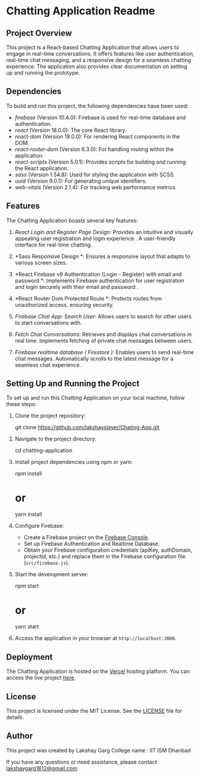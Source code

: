
# Chatting Application Readme

## Project Overview

This project is a React-based Chatting Application that allows users to engage in real-time conversations. It offers features like user authentication, real-time chat messaging, and a responsive design for a seamless chatting experience. The application also provides clear documentation on setting up and running the prototype.

## Dependencies

To build and run this project, the following dependencies have been used:

- *firebase* (Version 10.4.0): Firebase is used for real-time database and authentication.
- *react* (Version 18.0.0): The core React library.
- *react-dom* (Version 18.0.0): For rendering React components in the DOM.
- *react-router-dom* (Version 6.3.0): For handling routing within the application.
- *react-scripts* (Version 5.0.1): Provides scripts for building and running the React application.
- *sass* (Version 1.54.8): Used for styling the application with SCSS.
- *uuid* (Version 9.0.1): For generating unique identifiers.
- *web-vitals* (Version 2.1.4): For tracking web performance metrics.

## Features

The Chatting Application boasts several key features:

1. *React Login and Register Page Design*: Provides an intuitive and visually appealing user registration and login experience . A user-friendly interface for real-time chatting.

2. *Sass Responsive Design *: Ensures a responsive layout that adapts to various screen sizes.

3. *React Firebase v9 Authentication  (Login - Register) with email and password *: Implements Firebase authentication for user registration and login securely with their email and password .

4. *React Router Dom Protected Route *: Protects routes from unauthorized access, ensuring security.

5. *Firebase Chat App: Search User*: Allows users to search for other users to start conversations with.

6. *Fetch Chat Conversations*: Retrieves and displays chat conversations in real time. Implements fetching of private chat messages between users.

7. *Firebase realtime database ( Firestore )*: Enables users to send real-time chat messages. Automatically scrolls to the latest message for a seamless chat experience.

## Setting Up and Running the Project

To set up and run this Chatting Application on your local machine, follow these steps:

1. Clone the project repository:
   
   git clone https://github.com/lakshayslayer/Chating-App.git
   

2. Navigate to the project directory:
   
   cd chatting-application
   

3. Install project dependencies using npm or yarn:
   
   npm install
   # or
   yarn install
   

4. Configure Firebase:
   - Create a Firebase project on the [Firebase Console](https://console.firebase.google.com/).
   - Set up Firebase Authentication and Realtime Database.
   - Obtain your Firebase configuration credentials (apiKey, authDomain, projectId, etc.) and replace them in the Firebase configuration file (`src/firebase.js`).

5. Start the development server:
   
   npm start
   # or
   yarn start
   

6. Access the application in your browser at `http://localhost:3000`.

## Deployment

The Chatting Application is hosted on the [Vercel](https://vercel.com/) hosting platform. You can access the live project [here](https://chating-app-one.vercel.app/).

## License

This project is licensed under the MIT License. See the [LICENSE](LICENSE) file for details.

## Author

This project was created by Lakshay Garg 
College name : IIT ISM Dhanbad

If you have any questions or need assistance, please contact lakshaygarg1612@gmail.com
